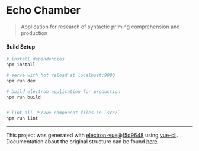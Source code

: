 # Echo Chamber

> Application for research of syntactic priming comprehension and production

#### Build Setup

``` bash
# install dependencies
npm install

# serve with hot reload at localhost:9080
npm run dev

# build electron application for production
npm run build


# lint all JS/Vue component files in `src/`
npm run lint

```

---

This project was generated with [electron-vue](https://github.com/SimulatedGREG/electron-vue)@[f5d9648](https://github.com/SimulatedGREG/electron-vue/tree/f5d9648e169a3efef53159823cc7a4c7eb7221d1) using [vue-cli](https://github.com/vuejs/vue-cli). Documentation about the original structure can be found [here](https://simulatedgreg.gitbooks.io/electron-vue/content/index.html).
